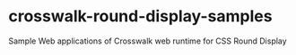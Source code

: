 # crosswalk-round-display-samples
Sample Web applications of Crosswalk web runtime for CSS  Round Display
